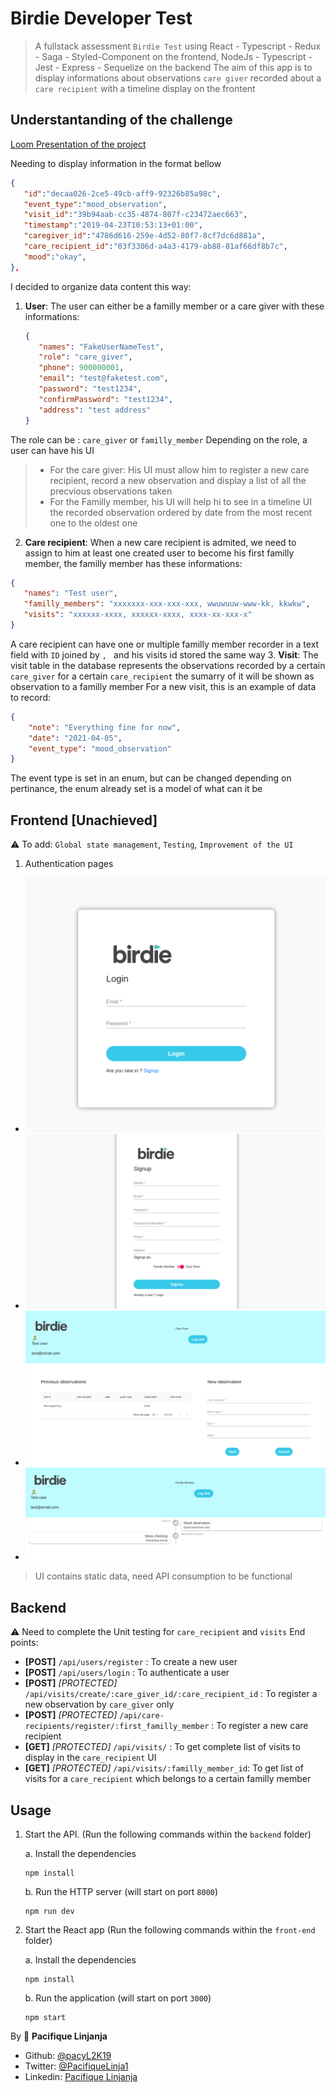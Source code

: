 # Birdie Developer Test

> A fullstack assessment `Birdie Test` using React - Typescript - Redux - Saga - Styled-Component on the frontend, NodeJs - Typescript - Jest - Express - Sequelize on the backend
> The aim of this app is to display informations about observations `care giver` recorded about a `care recipient` with a timeline display on the frontent

## Understantanding of the challenge

[Loom Presentation of the project](https://www.loom.com/share/a6b0d41e547c46f8bf1054dff04e6a6c)

Needing to display information in the format bellow
``` json
{  
   "id":"decaa026-2ce5-49cb-aff9-92326b85a98c",
   "event_type":"mood_observation",
   "visit_id":"39b94aab-cc35-4874-807f-c23472aec663",
   "timestamp":"2019-04-23T10:53:13+01:00",
   "caregiver_id":"4786d616-259e-4d52-80f7-8cf7dc6d881a",
   "care_recipient_id":"03f3306d-a4a3-4179-ab88-81af66df8b7c",
   "mood":"okay",
},
```
I decided to organize data content this way: 

1. **User**: The user can either be a familly member or a care giver with these informations: 
   ``` json
   {
      "names": "FakeUserNameTest",
      "role": "care_giver",
      "phone": 900000001,
      "email": "test@faketest.com",
      "password": "test1234",
      "confirmPassword": "test1234",
      "address": "test address"
   }
   ```
The role can be : `care_giver` or `familly_member`
Depending on the role, a user can have his UI 
> - For the care giver: His UI must allow him to register a new care recipient, record a new observation and display a list of all the precvious observations taken
> - For the Familly member, his UI will help hi to see in a timeline UI the recorded observation ordered by date from the most recent one to the oldest one
2. **Care recipient**: When a new care recipient is admited, we need to assign to him at least one created user to become his first familly member, the familly member has these informations: 
``` json
{
   "names": "Test user",
   "familly_members": "xxxxxxx-xxx-xxx-xxx, wwuwuuw-www-kk, kkwkw",
   "visits": "xxxxxx-xxxx, xxxxxx-xxxx, xxxx-xx-xxx-x"
}
```
A care recipient can have one or multiple familly member recorder in a text field with `ID` joined by `, ` and his visits id stored the same way
3. **Visit**: The visit table in the database represents the observations recorded by a certain `care_giver` for a certain `care_recipient` the sumarry of it will be shown as observation to a familly member
For a new visit, this is an example of data to record: 
``` json
{
    "note": "Everything fine for now",
    "date": "2021-04-05",
    "event_type": "mood_observation"
}
```
The event type is set in an enum, but can be changed depending on pertinance, the enum already set is a model of what can it be

## Frontend [Unachieved]
:warning: To add: `Global state management`, `Testing`, `Improvement of the UI`

1. Authentication pages
- ![screenshot](screenshots/loginswusj.png)
- ![screenshot](screenshots/signup.png)
- ![screenshot](screenshots/caregiver.png)
- ![screenshot](screenshots/famillmember.png)

> UI contains static data, need API consumption to be functional

## Backend 
:warning: Need to complete the Unit testing for `care_recipient` and `visits`
End points: 
- **[POST]** `/api/users/register` : To create a new user
- **[POST]** `/api/users/login` : To authenticate a user
- **[POST]** *[PROTECTED]* `/api/visits/create/:care_giver_id/:care_recipient_id` : To register a new observation by `care_giver` only
- **[POST]** *[PROTECTED]* `/api/care-recipients/register/:first_familly_member` : To register a new care recipient
- **[GET]** *[PROTECTED]* `/api/visits/` : To get complete list of visits to display in the `care_recipient` UI
- **[GET]** *[PROTECTED]* `/api/visits/:familly_member_id`: To get list of visits for a `care_recipient` which belongs to a certain familly member
## Usage

1. Start the API. (Run the following commands within the `backend` folder)

   a. Install the dependencies
   ```
   npm install
   ```
   
   b. Run the HTTP server (will start on port `8000`)
   ```
   npm run dev
   ```
2. Start the React app  (Run the following commands within the `front-end` folder)

    a. Install the dependencies
   ```
   npm install
   ```
   
   b. Run the application (will start on port `3000`)
   ```
   npm start
   ```
By 
👤 **Pacifique Linjanja**
- Github: [@pacyL2K19](https://github.com/pacyL2K19)
- Twitter: [@PacifiqueLinja1](https://twitter.com/PacifiqueLinja1)
- Linkedin: [Pacifique Linjanja](https://www.linkedin.com/in/pacifique-linjanja/)
